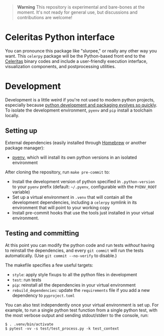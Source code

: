 > **Warning**
This repository is experimental and bare-bones at the moment. It's not ready
for general use, but discussions and contributions are welcome!

# Celeritas Python interface

You can pronounce this package like "slurpee," or really any other way you
want. This `celerpy` package will be the Python-based front end to the
[Celeritas](https://github.com/celeritas-project/celeritas) binary codes and
include a user-friendly execution interface, visualization components, and
postprocessing utilities.

# Development

Development is a little weird if you're not used to modern python projects,
especially because [python development and packaging evolves so
quickly](https://dev.to/farcellier/i-migrate-to-poetry-in-2023-am-i-right--115).
To isolate the development environment, `pyenv` and `pip`
install a toolchain locally.

## Setting up

External dependencies (easily installed through [Homebrew](https://brew.sh/) or
another package manager):
- [pyenv](https://github.com/pyenv/pyenv), which will install its own python versions in an isolated environment

After cloning the repository, run `make pre-commit` to:
- Install the development version of python specified in `.python-version` to
  your `pyenv` prefix (default: `~/.pyenv`, configurable with the `PYENV_ROOT`
  variable)
- Set up a virtual environment in `.venv` that will contain all the development
  dependencies, including a `celerpy` symlink in its environment that will
  point to your working copy
- Install pre-commit hooks that use the tools just installed in your virtual
  environment.

## Testing and committing

At this point you can modify the python code and run tests *without* having to
reinstall the dependencies, and every `git commit` will run the tests
automatically. (Use `git commit --no-verify` to disable.)

The makefile specifies a few useful targets:
- `style`: apply style fixups to all the python files in development
- `test`: run tests
- `pip`: reinstall all the dependencies in your virtual environment
- `rebuild_dependencies`: update the `requirements` file if you add a new
  dependency to `pyproject.toml`

You can also test independently once your virtual environment is set up. For
example, to run a single python test function from a single python test, with
the most verbose output and sending stdout/stderr to the console, run:
```console
$ . .venv/bin/activate
$ pytest -vv -s test/test_process.py -k test_context
```
